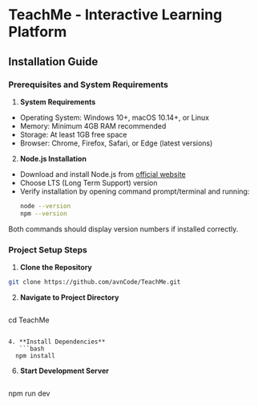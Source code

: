 # TeachMe - Interactive Learning Platform

## Installation Guide

### Prerequisites and System Requirements

1. **System Requirements**
  - Operating System: Windows 10+, macOS 10.14+, or Linux
  - Memory: Minimum 4GB RAM recommended
  - Storage: At least 1GB free space
  - Browser: Chrome, Firefox, Safari, or Edge (latest versions)

2. **Node.js Installation**
  - Download and install Node.js from [official website](https://nodejs.org/)
  - Choose LTS (Long Term Support) version
  - Verify installation by opening command prompt/terminal and running:
    ```bash
    node --version
    npm --version
    ```
  Both commands should display version numbers if installed correctly.

### Project Setup Steps

1. **Clone the Repository**
  ```bash
  git clone https://github.com/avnCode/TeachMe.git
```

2. **Navigate to Project Directory**
   ```bash
  cd TeachMe
```

4. **Install Dependencies**
   ```bash
  npm install
```

6. **Start Development Server**
   ```bash
  npm run dev
```
